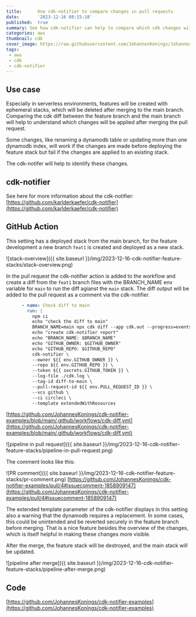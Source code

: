 ```yaml
---
title:      Use cdk-notifier to compare changes in pull requests
date:       '2023-12-16 08:15:18'
published:  true
summary: See how cdk-notifier can help to compare which cdk changes will be applied after merging a pull request
categories: aws
thumbnail: cdk
cover_image: https://raw.githubusercontent.com/JohannesKonings/JohannesKonings.github.io/main/img/2023-12-16-cdk-notifier-feature-stacks/cover-image.png
tags:
 - aws
 - cdk
 - cdk-notifier
---
```


## Use case

Especially in serverless environments, features will be created with ephemeral stacks, which will be deleted after merging to the main branch. Comparing the cdk diff between the feature branch and the main branch will help to understand which changes will be applied after merging the pull request.

Some changes, like renaming a dynamodb table or updating more than one dynamodb index, will work if the changes are made before deploying the feature stack but fail if the changes are applied to an existing stack.

The cdk-notifer will help to identify these changes.

## cdk-notifier

See here for more information about the cdk-notifier:
[https://github.com/karlderkaefer/cdk-notifier](https://github.com/karlderkaefer/cdk-notifier)

## GitHub Action

This setting has a deployed stack from the main branch, for the feature development a new branch `feat1` is created and deployed as a new stack.

![stack-overview]({{ site.baseurl }}/img/2023-12-16-cdk-notifier-feature-stacks/stack-overview.png)

In the pull request the cdk-notifier action is added to the workflow and create a diff from the `feat1` branch files with the BRANCH_NAME env variable for `main` to run the diff agianst the `main` stack.
The diff output will be added to the pull request as a comment via the cdk-notifier.

```yaml
      - name: Check diff to main
        run: |
          npm ci  
          echo "check the diff to main"
          BRANCH_NAME=main npx cdk diff --app cdk.out --progress=events &> >(tee cdk.log)
          echo "create cdk-notifier report"
          echo "BRANCH_NAME: $BRANCH_NAME"
          echo "GITHUB_OWNER: $GITHUB_OWNER"
          echo "GITHUB_REPO: $GITHUB_REPO"
          cdk-notifier \
          --owner ${{ env.GITHUB_OWNER }} \
          --repo ${{ env.GITHUB_REPO }} \
          --token ${{ secrets.GITHUB_TOKEN }} \
          --log-file ./cdk.log \
          --tag-id diff-to-main \
          --pull-request-id ${{ env.PULL_REQUEST_ID }} \
          --vcs github \
          --ci circleci \
          --template extendedWithResources
```
[https://github.com/JohannesKonings/cdk-notifier-examples/blob/main/.github/workflows/cdk-diff.yml](https://github.com/JohannesKonings/cdk-notifier-examples/blob/main/.github/workflows/cdk-diff.yml)

![pipeline in pull request]({{ site.baseurl }}/img/2023-12-16-cdk-notifier-feature-stacks/pipeline-in-pull-request.png)

The comment looks like this:

![PR comment]({{ site.baseurl }}/img/2023-12-16-cdk-notifier-feature-stacks/pr-comment.png)
[https://github.com/JohannesKonings/cdk-notifier-examples/pull/4#issuecomment-1858909147](https://github.com/JohannesKonings/cdk-notifier-examples/pull/4#issuecomment-1858909147)

The extended template parameter of the cdk-notifier displays in this setting also a warning that the dynamodb requires a replacement.
In some cases, this could be unintended and be reverted securely in the feature branch before merging.
That is a nice feature besides the overview of the changes, which is itself helpful in making these changes more visible.

After the merge, the feature stack will be destroyed, and the main stack will be updated.

![pipeline after merge]({{ site.baseurl }}/img/2023-12-16-cdk-notifier-feature-stacks/pipeline-after-merge.png)


## Code

[https://github.com/JohannesKonings/cdk-notifier-examples](https://github.com/JohannesKonings/cdk-notifier-examples)


